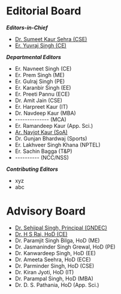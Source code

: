 # Editorial Board  


***Editors-in-Chief***
- [Dr. Sumeet Kaur Sehra (CSE)](https://gndec.ac.in/faculty/?id=95)
- [Er. Yuvraj Singh (CE)](Profiles/YJS.md)


***Departmental Editors***

- Er. Navneet Singh (CE)
- Er. Prem Singh (ME)
- Er. Gulraj Singh (PE)
- Er. Karanbir Singh (EE)
- Er. Preeti Pannu (ECE)
- Dr. Amit Jain (CSE)
- Er. Harpreet Kaur (IT)
- Dr. Navdeep Kaur (MBA)
-  --------------  (MCA)
- Er. Ramandeep Kaur (App. Sci.)
- [Ar. Navjot Kaur (SoA)](Profiles/Navjot.md)
- Dr. Gunjan Bhardwaj (Sports)
- Er. Lakhveer Singh Khana (NPTEL)
- Er. Sachin Bagga (T&P)
- ---------- (NCC/NSS)

***Contributing Editors***

- xyz
- abc

# Advisory Board

- [Dr. Sehijpal Singh, Principal (GNDEC)](https://gndec.ac.in/faculty/?id=7)
- [Dr. H S Rai, HoD (CE)](https://gndec.ac.in/faculty/?id=268)
- Dr. Paramjit Singh Bilga, HoD (ME)
- Dr. Jasmaninder Singh Grewal, HoD (PE)
- Dr. Kanwardeep Singh, HoD (EE)
- Dr. Ameeta Seehra, HoD (ECE)
- Dr. Parminder Singh, HoD (CSE)
- Dr. Kiran Jyoti, HoD (IT)
- Dr. Parampal Singh, HoD (MBA)
- Dr. D. S. Pathania, HoD (App. Sci.)
